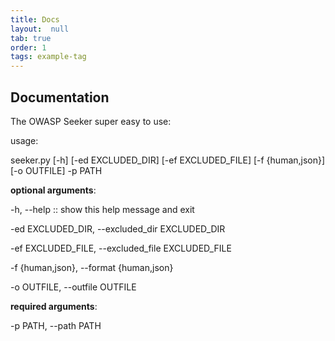 ```yaml
---
title: Docs
layout:  null
tab: true
order: 1
tags: example-tag
---
```


## Documentation

The OWASP Seeker super easy to use:

usage: 

seeker.py [-h] [-ed EXCLUDED_DIR] [-ef EXCLUDED_FILE] [-f {human,json}] [-o OUTFILE] -p PATH

**optional arguments**:

-h, --help :: show this help message and exit

-ed EXCLUDED_DIR, --excluded_dir EXCLUDED_DIR

-ef EXCLUDED_FILE, --excluded_file EXCLUDED_FILE

-f {human,json}, --format {human,json}

-o OUTFILE, --outfile OUTFILE

**required arguments**:

-p PATH, --path PATH